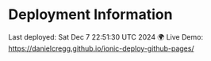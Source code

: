 # Deployment Information
Last deployed: Sat Dec  7 22:51:30 UTC 2024
🌍 Live Demo: https://danielcregg.github.io/ionic-deploy-github-pages/
